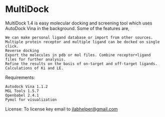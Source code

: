 # MultiDock
MultiDock 1.4 is easy molecular docking and screening tool which uses AutoDock Vina in the background. Some of the features are,

    We can make personal ligand database or import from other sources.
    Multiple protein receptor and multiple ligand can be docked on single click.
    Reverse docking
    Export the molecules in pdb or mol files. Combine receptor+ligand files for further analysis.
    Refine the results on the basis of on-target and off-target ligands.
    Calculations of Ki and LE.

Requirements:

    Autodock Vina 1.1.2
    MGL Tools 1.5.7
    Openbabel 2.4.1
    Pymol for visualization

License: To license key email to jlabhelper@gmail.com



